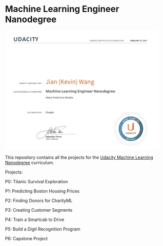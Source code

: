 # Machine Learning Engineer Nanodegree

![Alt text](./MLND_verified_certificate.png?raw=true "Title")

This repository contains all the projects for the <a href="https://www.udacity.com/course/machine-learning-engineer-nanodegree--nd009">Udacity Machine Learning Nanodegree</a> curriculum.

Projects:

P0: Titanic Survival Exploration

P1: Predicting Boston Housing Prices

P2: Finding Donors for CharityML

P3: Creating Customer Segments

P4: Train a Smartcab to Drive

P5: Build a Digit Recognition Program

P6: Capstone Project
